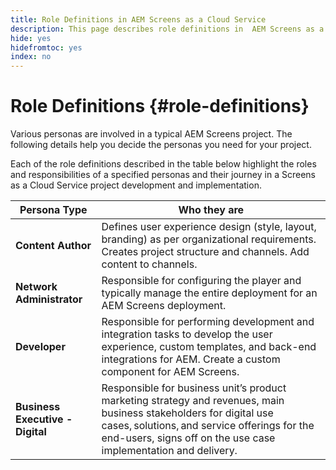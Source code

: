 ```yaml
---
title: Role Definitions in AEM Screens as a Cloud Service
description: This page describes role definitions in  AEM Screens as a Cloud Service.
hide: yes
hidefromtoc: yes
index: no
---
```


# Role Definitions {#role-definitions}

Various personas are involved in a typical AEM Screens project. The following details help you decide the personas you need for your project.

Each of the role  definitions described in the table below highlight the roles and responsibilities of a specified personas and their journey in a Screens as a Cloud Service project development and implementation.

|Persona Type|Who they are|
|--- |--- |
|**Content Author**|Defines user experience design (style, layout, branding) as per organizational requirements. Creates project structure and channels. Add content to channels. |
|**Network Administrator** |Responsible for configuring the player and typically manage the entire deployment for an AEM Screens deployment. |
|**Developer** |Responsible for performing development and integration tasks to develop the user experience, custom templates, and back-end integrations for AEM. Create a custom component for AEM Screens. |
|**Business Executive - Digital** |Responsible for business unit’s product marketing strategy and revenues, main business stakeholders for digital use cases, solutions, and service offerings for the end-users, signs off on the use case implementation and delivery. |
